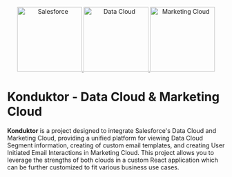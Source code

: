 <p align="center">
<a  href="https://www.salesforce.com/">
<img  src="https://a.sfdcstatic.com/shared/images/c360-nav/salesforce-with-type-logo.svg"  alt="Salesforce"  width="150" height="150" />
</a>

<a  href="https://www.salesforce.com/data/">
<img  src="https://cdn.vidyard.com/hubs/logos/60cb440e-ec9e-4786-9a95-85fdc45dcb89.png"  alt="Data Cloud"  width="150" height="150" />
</a>

<a  href="https://www.salesforce.com/form/sem/marketing-cloud-demo-overview">
<img  src="https://images.squarespace-cdn.com/content/v1/5e6cfa89c315535aba12ee9d/1620070273475-4V6FM9CR26S7STAY6X1N/Logo+-+Marketing+Cloud+%281%29.png"  alt="Marketing Cloud"  width="150" height="150" />
</a>
<p/>

# Konduktor - Data Cloud & Marketing Cloud

**Konduktor** is a project designed to integrate Salesforce's Data Cloud and Marketing Cloud, providing a unified platform for viewing Data Cloud Segment information, creating of custom email templates, and creating User Initiated Email Interactions in Marketing Cloud. This project allows you to leverage the strengths of both clouds in a custom React application which can be further customized to fit various business use cases.
